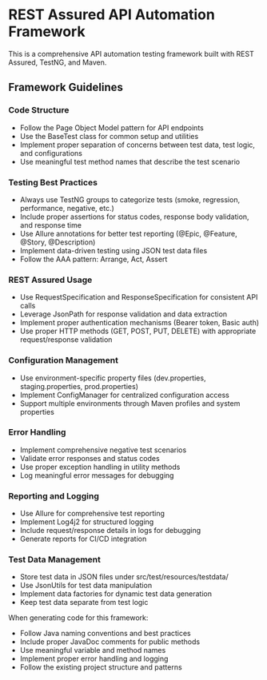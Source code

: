 <!-- Use this file to provide workspace-specific custom instructions to Copilot. For more details, visit https://code.visualstudio.com/docs/copilot/copilot-customization#_use-a-githubcopilotinstructionsmd-file -->

# REST Assured API Automation Framework

This is a comprehensive API automation testing framework built with REST Assured, TestNG, and Maven.

## Framework Guidelines

### Code Structure
- Follow the Page Object Model pattern for API endpoints
- Use the BaseTest class for common setup and utilities
- Implement proper separation of concerns between test data, test logic, and configurations
- Use meaningful test method names that describe the test scenario

### Testing Best Practices
- Always use TestNG groups to categorize tests (smoke, regression, performance, negative, etc.)
- Include proper assertions for status codes, response body validation, and response time
- Use Allure annotations for better test reporting (@Epic, @Feature, @Story, @Description)
- Implement data-driven testing using JSON test data files
- Follow the AAA pattern: Arrange, Act, Assert

### REST Assured Usage
- Use RequestSpecification and ResponseSpecification for consistent API calls
- Leverage JsonPath for response validation and data extraction
- Implement proper authentication mechanisms (Bearer token, Basic auth)
- Use proper HTTP methods (GET, POST, PUT, DELETE) with appropriate request/response validation

### Configuration Management
- Use environment-specific property files (dev.properties, staging.properties, prod.properties)
- Implement ConfigManager for centralized configuration access
- Support multiple environments through Maven profiles and system properties

### Error Handling
- Implement comprehensive negative test scenarios
- Validate error responses and status codes
- Use proper exception handling in utility methods
- Log meaningful error messages for debugging

### Reporting and Logging
- Use Allure for comprehensive test reporting
- Implement Log4j2 for structured logging
- Include request/response details in logs for debugging
- Generate reports for CI/CD integration

### Test Data Management
- Store test data in JSON files under src/test/resources/testdata/
- Use JsonUtils for test data manipulation
- Implement data factories for dynamic test data generation
- Keep test data separate from test logic

When generating code for this framework:
- Follow Java naming conventions and best practices
- Include proper JavaDoc comments for public methods
- Use meaningful variable and method names
- Implement proper error handling and logging
- Follow the existing project structure and patterns
